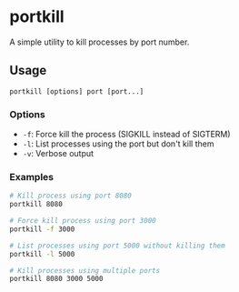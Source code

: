 # portkill

A simple utility to kill processes by port number.

## Usage

```
portkill [options] port [port...]
```

### Options

- `-f`: Force kill the process (SIGKILL instead of SIGTERM)
- `-l`: List processes using the port but don't kill them
- `-v`: Verbose output

### Examples

```bash
# Kill process using port 8080
portkill 8080

# Force kill process using port 3000
portkill -f 3000

# List processes using port 5000 without killing them
portkill -l 5000

# Kill processes using multiple ports
portkill 8080 3000 5000
```
